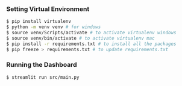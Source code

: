 ### Setting Virtual Environment

```bash
$ pip install virtualenv
$ python -m venv venv # for windows
$ source venv/Scripts/activate # to activate virtualenv windows
$ source venv/bin/activate # to activate virtualenv mac
$ pip install -r requirements.txt # to install all the packages
$ pip freeze > requirements.txt # to update requirements.txt
```

### Running the Dashboard
```bash
$ streamlit run src/main.py
```